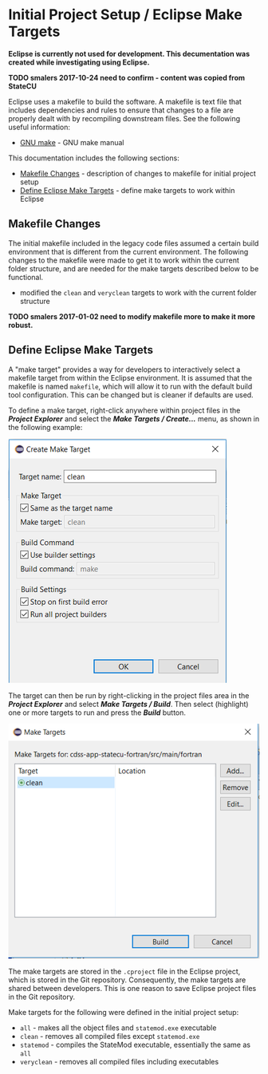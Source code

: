 # Initial Project Setup / Eclipse Make Targets #

**Eclipse is currently not used for development.
This decumentation was created while investigating using Eclipse.**

**TODO smalers 2017-10-24 need to confirm - content was copied from StateCU**

Eclipse uses a makefile to build the software.  A makefile is text file that includes dependencies and rules to ensure that changes to a file
are properly dealt with by recompiling downstream files.  See the following useful information:

* [GNU make](https://www.gnu.org/software/make/manual/make.html) - GNU make manual

This documentation includes the following sections:

* [Makefile Changes](#makefile-changes) - description of changes to makefile for initial project setup
* [Define Eclipse Make Targets](#define-eclipse-make-targets) - define make targets to work within Eclipse

## Makefile Changes ##

The initial makefile included in the legacy code files assumed a certain build environment that is different from the current environment.
The following changes to the makefile were made to get it to work within the current folder structure,
and are needed for the make targets described below to be functional.

* modified the `clean` and `veryclean` targets to work with the current folder structure

**TODO smalers 2017-01-02 need to modify makefile more to make it more robust.**

## Define Eclipse Make Targets ##

A "make target" provides a way for developers to interactively select a makefile target from within the Eclipse environment.
It is assumed that the makefile is named `makefile`, which will allow it to run with the default build tool configuration.
This can be changed but is cleaner if defaults are used.

To define a make target, right-click anywhere within project files in the ***Project Explorer*** and select the ***Make Targets / Create...*** menu,
as shown in the following example:

![make target - create](eclipse-make-targets-images/eclipse-make-target-create-clean.png)

The target can then be run by right-clicking in the project files area in the ***Project Explorer*** and select ***Make Targets / Build***.
Then select (highlight) one or more targets to run and press the ***Build*** button.

![make target - build](eclipse-make-targets-images/eclipse-make-target-build-clean.png)

The make targets are stored in the `.cproject` file in the Eclipse project, which is stored in the Git repository.
Consequently, the make targets are shared between developers.
This is one reason to save Eclipse project files in the Git repository.

Make targets for the following were defined in the initial project setup:

* `all` - makes all the object files and `statemod.exe` executable
* `clean` - removes all compiled files except `statemod.exe`
* `statemod` - compiles the StateMod executable, essentially the same as `all`
* `veryclean` - removes all compiled files including executables

